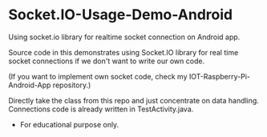 # Socket.IO-Usage-Demo-Android
Using socket.io library for realtime socket connection on Android app.

Source code in this demonstrates using Socket.IO library for real time socket connections if we don't want to write our own code.

(If you want to implement own socket code, check my IOT-Raspberry-Pi-Android-App repository.)

Directly take the class from this repo and just concentrate on data handling. Connections code is already written in TestActivity.java.

* For educational purpose only.
